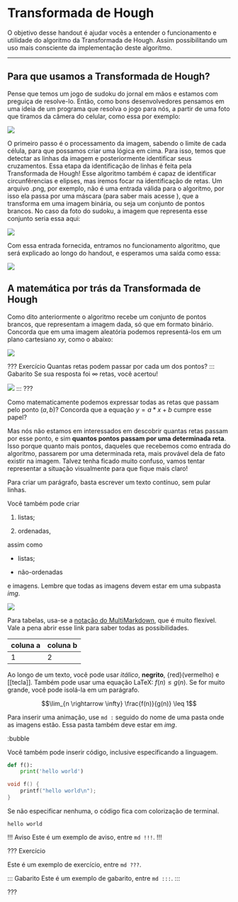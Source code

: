 Transformada de Hough
======

O objetivo desse handout é ajudar vocês a entender o funcionamento e utilidade do algoritmo da Transformada de Hough. Assim possibilitando um uso mais consciente da implementação deste algoritmo.
____________

Para que usamos a Transformada de Hough?
---------

Pense que temos um jogo de sudoku do jornal em mãos e estamos com preguiça de resolve-lo. Então, como bons desenvolvedores pensamos em uma ideia de um programa que resolva o jogo para nós, a partir de uma foto que tiramos da câmera do celular, como essa por exemplo:

![](sudoku_limpo.jpg)

O primeiro passo é o processamento da imagem, sabendo o limite de cada célula, para que possamos criar uma lógica em cima. Para isso, temos que detectar as linhas da imagem e posteriormente identificar seus cruzamentos. Essa etapa da identificação de linhas é feita pela Transformada de Hough! Esse algoritmo também é capaz de identificar circunfêrencias e elipses, mas iremos focar na identificação de retas. Um arquivo .png, por exemplo, não é uma entrada válida para o algoritmo, por isso ela passa por uma máscara (para saber mais acesse ), que a transforma em uma imagem binária, ou seja um conjunto de pontos brancos. No caso da foto do sudoku, a imagem que representa esse conjunto seria essa aqui:

![](sudoku_preto_e_branco.png)

Com essa entrada fornecida, entramos no funcionamento algoritmo, que será explicado ao longo do handout, e esperamos uma saída como essa:

![](sudoku_saida.png)

A matemática por trás da Transformada de Hough
---------

Como dito anteriormente o algoritmo recebe um conjunto de pontos brancos, que representam a imagem dada, só que em formato binário. Concorda que em uma imagem aleatória podemos representá-los em um plano cartesiano $xy$, como o abaixo:

![](pontos1.jpg)


??? Exercício
Quantas retas podem passar por cada um dos pontos?
::: Gabarito
Se sua resposta foi $\infty$ retas, você acertou!

![](infinitasretas.png)
:::
???

Como matematicamente podemos expressar todas as retas que passam pelo ponto $(a,b)$?
Concorda que a equação $y = a*x + b$ cumpre esse papel?

Mas nós não estamos em interessados em descobrir quantas retas passam por esse ponto, e sim **quantos pontos passam por uma determinada reta**. Isso porque quanto mais pontos, daqueles que recebemos como entrada do algoritmo, passarem por uma determinada reta, mais provável dela de fato existir na imagem. Talvez tenha ficado muito confuso, vamos tentar representar a situação visualmente para que fique mais claro!



Para criar um parágrafo, basta escrever um texto contínuo, sem pular linhas.

Você também pode criar

1. listas;

2. ordenadas,

assim como

* listas;

* não-ordenadas

e imagens. Lembre que todas as imagens devem estar em uma subpasta *img*.

![](logo.png)

Para tabelas, usa-se a [notação do
MultiMarkdown](https://fletcher.github.io/MultiMarkdown-6/syntax/tables.html),
que é muito flexível. Vale a pena abrir esse link para saber todas as
possibilidades.

| coluna a | coluna b |
|----------|----------|
| 1        | 2        |

Ao longo de um texto, você pode usar *itálico*, **negrito**, {red}(vermelho) e
[[tecla]]. Também pode usar uma equação LaTeX: $f(n) \leq g(n)$. Se for muito
grande, você pode isolá-la em um parágrafo.

$$\lim_{n \rightarrow \infty} \frac{f(n)}{g(n)} \leq 1$$

Para inserir uma animação, use `md :` seguido do nome de uma pasta onde as
imagens estão. Essa pasta também deve estar em *img*.

:bubble

Você também pode inserir código, inclusive especificando a linguagem.

``` py
def f():
    print('hello world')
```

``` c
void f() {
    printf("hello world\n");
}
```

Se não especificar nenhuma, o código fica com colorização de terminal.

```
hello world
```


!!! Aviso
Este é um exemplo de aviso, entre `md !!!`.
!!!


??? Exercício

Este é um exemplo de exercício, entre `md ???`.

::: Gabarito
Este é um exemplo de gabarito, entre `md :::`.
:::

???
